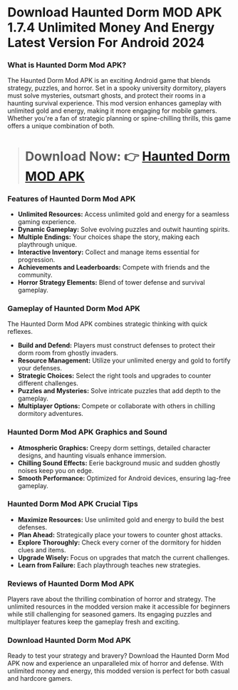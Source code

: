 # Download Haunted Dorm MOD APK 1.7.4 Unlimited Money And Energy Latest Version For Android 2024
### What is Haunted Dorm Mod APK?
The Haunted Dorm Mod APK is an exciting Android game that blends strategy, puzzles, and horror. Set in a spooky university dormitory, players must solve mysteries, outsmart ghosts, and protect their rooms in a haunting survival experience. This mod version enhances gameplay with unlimited gold and energy, making it more engaging for mobile gamers. Whether you're a fan of strategic planning or spine-chilling thrills, this game offers a unique combination of both.

> # Download Now: 👉 [Haunted Dorm MOD APK](https://modhello.com/haunted-dorm/)

### Features of Haunted Dorm Mod APK
- **Unlimited Resources:** Access unlimited gold and energy for a seamless gaming experience.
- **Dynamic Gameplay:** Solve evolving puzzles and outwit haunting spirits.
- **Multiple Endings:** Your choices shape the story, making each playthrough unique.
- **Interactive Inventory:** Collect and manage items essential for progression.
- **Achievements and Leaderboards:** Compete with friends and the community.
- **Horror Strategy Elements:** Blend of tower defense and survival gameplay.

### Gameplay of Haunted Dorm Mod APK
The Haunted Dorm Mod APK combines strategic thinking with quick reflexes.

- **Build and Defend:** Players must construct defenses to protect their dorm room from ghostly invaders.
- **Resource Management:** Utilize your unlimited energy and gold to fortify your defenses.
- **Strategic Choices:** Select the right tools and upgrades to counter different challenges.
- **Puzzles and Mysteries:** Solve intricate puzzles that add depth to the gameplay.
- **Multiplayer Options:** Compete or collaborate with others in chilling dormitory adventures.

### Haunted Dorm Mod APK Graphics and Sound
- **Atmospheric Graphics:** Creepy dorm settings, detailed character designs, and haunting visuals enhance immersion.
- **Chilling Sound Effects:** Eerie background music and sudden ghostly noises keep you on edge.
- **Smooth Performance:** Optimized for Android devices, ensuring lag-free gameplay.

### Haunted Dorm Mod APK Crucial Tips
- **Maximize Resources:** Use unlimited gold and energy to build the best defenses.
- **Plan Ahead:** Strategically place your towers to counter ghost attacks.
- **Explore Thoroughly:** Check every corner of the dormitory for hidden clues and items.
- **Upgrade Wisely:** Focus on upgrades that match the current challenges.
- **Learn from Failure:** Each playthrough teaches new strategies.

### Reviews of Haunted Dorm Mod APK
Players rave about the thrilling combination of horror and strategy. The unlimited resources in the modded version make it accessible for beginners while still challenging for seasoned gamers. Its engaging puzzles and multiplayer features keep the gameplay fresh and exciting.

### Download Haunted Dorm Mod APK
Ready to test your strategy and bravery? Download the Haunted Dorm Mod APK now and experience an unparalleled mix of horror and defense. With unlimited money and energy, this modded version is perfect for both casual and hardcore gamers.
